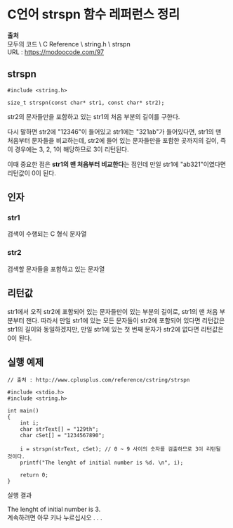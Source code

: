 # C언어 strspn 함수 레퍼런스 정리
  
**출처**  
모두의 코드 \ C Reference \ string.h \ strspn  
URL : https://modoocode.com/97  
  
## strspn
  
    #include <string.h>

    size_t strspn(const char* str1, const char* str2);
  
str2의 문자들만을 포함하고 있는 str1의 처음 부분의 길이를 구한다.  
  
다시 말하면 str2에 "12346"이 들어있고 str1에는 "321ab"가 들어있다면, str1의 맨 처음부터 문자들을 비교하는데, str2에 들어 있는 문자들만을 포함한 곳까지의 길이, 즉 이 경우에는 3, 2, 1이 해당하므로 3이 리턴된다.  
  
이때 중요한 점은 **str1의 맨 처음부터 비교한다**는 점인데 만일 str1에 "ab321"이였다면 리턴값이 0이 된다.  
  
## 인자
  
### str1
  
검색이 수행되는 C 형식 문자열  
  
### str2
  
검색할 문자들을 포함하고 있는 문자열  
  
## 리턴값
  
str1에서 오직 str2에 포함되어 있는 문자들만이 있는 부분의 길이로, str1의 맨 처음 부분부터 잰다. 따라서 만일 str1에 있는 모든 문자들이 str2에 포함되어 있다면 리턴값은 str1의 길이와 동일하겠지만, 만일 str1에 있는 첫 번째 문자가 str2에 없다면 리턴값은 0이 된다.  
  
## 실행 예제
  
    // 출처 : http://www.cplusplus.com/reference/cstring/strspn

    #include <stdio.h>
    #include <string.h>

    int main()
    {
        int i;
        char strText[] = "129th";
        char cSet[] = "1234567890";

        i = strspn(strText, cSet); // 0 ~ 9 사이의 숫자를 검출하므로 3이 리턴될 것이다.
        printf("The lenght of initial number is %d. \n", i);

        return 0;
    }
  
실행 결과  
  
The lenght of initial number is 3.  
계속하려면 아무 키나 누르십시오 . . .